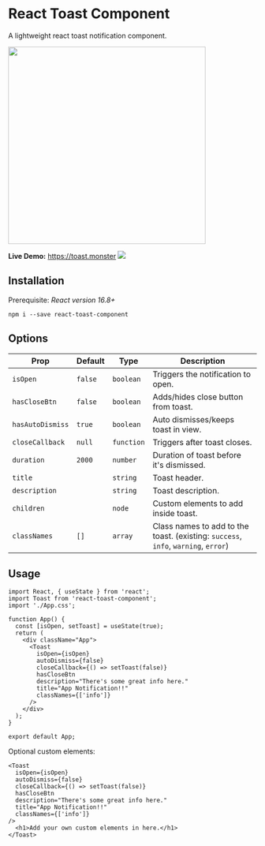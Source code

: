 # React Toast Component

A lightweight react toast notification component.

<img src="https://sue.fyi/toast.gif" width="400px" />

<b>Live Demo:</b> https://toast.monster <img src="https://img.shields.io/npm/dt/react-toast-component.svg" />

## Installation

Prerequisite: <i>React version 16.8+</i>

`npm i --save react-toast-component`


## Options

| Prop             | Default | Type       | Description                                                                        |
| ---------------- | ------- | ---------- | ---------------------------------------------------------------------------------- |
| `isOpen`         | `false` | `boolean`  | Triggers the notification to open.                                                 |
| `hasCloseBtn`    | `false` | `boolean`  | Adds/hides close button from toast.                                                |
| `hasAutoDismiss` | `true`  | `boolean`  | Auto dismisses/keeps toast in view.                                                |
| `closeCallback`  | `null`  | `function` | Triggers after toast closes.                                                       |
| `duration`       | `2000`  | `number`   | Duration of toast before it's dismissed.                                             |
| `title`          |         | `string`   | Toast header.                                                                      |
| `description`    |         | `string`   | Toast description.                                                                 |
| `children`       |         | `node`     | Custom elements to add inside toast.                                               |
| `classNames`     | `[]`    | `array`    | Class names to add to the toast. (existing: `success`, `info`, `warning`, `error`) |


## Usage 

```
import React, { useState } from 'react';
import Toast from 'react-toast-component';
import './App.css';

function App() {
  const [isOpen, setToast] = useState(true);
  return (
    <div className="App">
      <Toast
        isOpen={isOpen}
        autoDismiss={false}
        closeCallback={() => setToast(false)}
        hasCloseBtn
        description="There's some great info here."
        title="App Notification!!"
        classNames={['info']}
      />
    </div>
  );
}

export default App;
```

Optional custom elements:
```
<Toast
  isOpen={isOpen}
  autoDismiss={false}
  closeCallback={() => setToast(false)}
  hasCloseBtn
  description="There's some great info here."
  title="App Notification!!"
  classNames={['info']}
/>
  <h1>Add your own custom elements in here.</h1>
</Toast>
